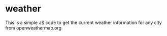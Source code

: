 # weather

This is a simple JS code to get the current weather information for any city from openweathermap.org
